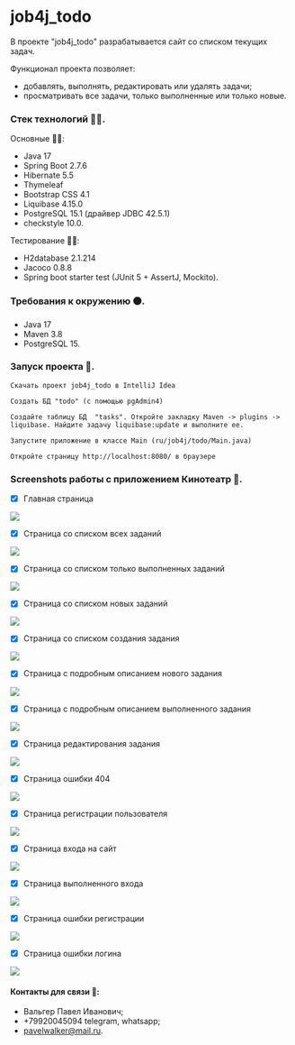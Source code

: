 # job4j_todo

В проекте "job4j_todo" разрабатывается сайт со списком текущих задач.

Функционал проекта позволяет:
* добавлять, выполнять, редактировать или удалять задачи;
* просматривать все задачи, только выполненные или только новые.

### Стек технологий :technologist:.
Основные :man_technologist:: 
- Java 17
- Spring Boot 2.7.6
- Hibernate 5.5
- Thymeleaf
- Bootstrap CSS 4.1
- Liquibase 4.15.0
- PostgreSQL 15.1 (драйвер JDBC 42.5.1)
- checkstyle 10.0.

Тестирование :mechanic::
- H2database 2.1.214
- Jacoco 0.8.8
- Spring boot starter test (JUnit 5 + AssertJ, Mockito).

### Требования к окружению :black_circle:.
- Java 17
- Maven 3.8
- PostgreSQL 15.

### Запуск проекта :running:.
```Скачать проект job4j_todo в IntelliJ Idea```

```Создать БД "todo" (с помощью pgAdmin4)```

```Cоздайте таблицу БД  "tasks". Откройте закладку Maven -> plugins -> liquibase. Найдите задачу liquibase:update и выполните ее.```

```Запустите приложение в классе Main (ru/job4j/todo/Main.java)```

```Откройте страницу http://localhost:8080/ в браузере```

### Screenshots работы с приложением Кинотеатр :cinema:.

- [x] Главная страница

![](https://raw.githubusercontent.com/PavelValger/job4j_todo/e0d3478dc097e91aa67d63b0845a4f0c745068e6/img/1.jpg)

- [x] Страница со списком всех заданий

![](https://raw.githubusercontent.com/PavelValger/job4j_todo/e0d3478dc097e91aa67d63b0845a4f0c745068e6/img/2.jpg)

- [x] Страница со списком только выполненных заданий

![](https://raw.githubusercontent.com/PavelValger/job4j_todo/e0d3478dc097e91aa67d63b0845a4f0c745068e6/img/3.jpg)

- [x] Страница со списком новых заданий

![](https://raw.githubusercontent.com/PavelValger/job4j_todo/e0d3478dc097e91aa67d63b0845a4f0c745068e6/img/4.jpg)

- [x] Страница со списком создания задания

![](https://raw.githubusercontent.com/PavelValger/job4j_todo/e0d3478dc097e91aa67d63b0845a4f0c745068e6/img/5.jpg)

- [x] Страница с подробным описанием нового задания

![](https://raw.githubusercontent.com/PavelValger/job4j_todo/e0d3478dc097e91aa67d63b0845a4f0c745068e6/img/6.jpg)

- [x] Страница с подробным описанием выполненного задания

![](https://raw.githubusercontent.com/PavelValger/job4j_todo/e0d3478dc097e91aa67d63b0845a4f0c745068e6/img/7.jpg)

- [x] Страница редактирования задания

![](https://raw.githubusercontent.com/PavelValger/job4j_todo/e0d3478dc097e91aa67d63b0845a4f0c745068e6/img/8.jpg)

- [x] Страница ошибки 404

![](https://raw.githubusercontent.com/PavelValger/job4j_todo/e0d3478dc097e91aa67d63b0845a4f0c745068e6/img/9.jpg)

- [x] Страница регистрации пользователя

![](https://raw.githubusercontent.com/PavelValger/job4j_todo/1ebefe2053ab1e37c16364c667919f2ade488ade/img/страница%20регистрации.jpg)

- [x] Страница входа на сайт

![](https://raw.githubusercontent.com/PavelValger/job4j_todo/1ebefe2053ab1e37c16364c667919f2ade488ade/img/страница%20входа.jpg)

- [x] Страница выполненного входа

![](https://raw.githubusercontent.com/PavelValger/job4j_todo/1ebefe2053ab1e37c16364c667919f2ade488ade/img/вход%20выполнен.jpg)

- [x] Страница ошибки регистрации

![](https://raw.githubusercontent.com/PavelValger/job4j_todo/1ebefe2053ab1e37c16364c667919f2ade488ade/img/ошибка%20регистрации.jpg)

- [x] Страница ошибки логина

![](https://raw.githubusercontent.com/PavelValger/job4j_todo/1ebefe2053ab1e37c16364c667919f2ade488ade/img/ошибка%20логина.jpg)


#### Контакты для связи :iphone::
* Вальгер Павел Иванович;
* +79920045094 telegram, whatsapp;
* pavelwalker@mail.ru.